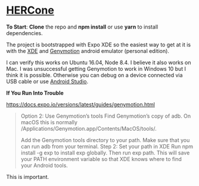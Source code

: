 # [HERCone](https://expo.io/@stackbaxter/hercone)


**To Start**:
**Clone** the repo and **npm install** or use **yarn** to install dependencies.

The project is bootstrapped with Expo XDE so the easiest way to get at it is with the [XDE](https://docs.expo.io/versions/latest/introduction/installation.html)  and [Genymotion](https://www.genymotion.com/fun-zone/) android emulator (personal edition).

I can verify this works on Ubuntu 16.04, Node 8.4. I believe it also works on Mac. I was unsuccessful getting Genymotion to work in Windows 10 but I think it is possible. Otherwise you can debug on a device connected via USB cable or use  [Android Studio](https://developer.android.com/studio/index.html). 

**If You Run Into Trouble**
 
https://docs.expo.io/versions/latest/guides/genymotion.html

> Option 2: Use Genymotion’s tools Find Genymotion’s copy of adb. On
> macOS this is normally
> /Applications/Genymotion.app/Contents/MacOS/tools/.
> 
>  Add the Genymotion tools directory to your path. Make sure that you
> can run adb from your terminal.   Step 2: Set your path in XDE Run npm
> install -g exp to install exp globally. Then run exp path. This will
> save your PATH environment variable so that XDE knows where to find
> your Android tools.
> 
This is important. 
